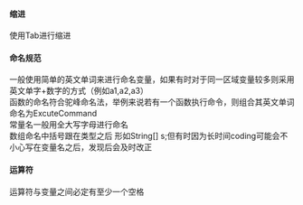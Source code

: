 #### 缩进
使用Tab进行缩进
#### 命名规范
一般使用简单的英文单词来进行命名变量，如果有时对于同一区域变量较多则采用英文单字+数字的方式（例如a1,a2,a3）<br/>
函数的命名符合驼峰命名法，举例来说若有一个函数执行命令，则组合其英文单词命名为ExcuteCommand<br/>
常量名一般用全大写字母进行命名<br/>
数组命名中括号跟在类型之后 形如String[] s;但有时因为长时间coding可能会不小心写在变量名之后，发现后会及时改正<br/>
#### 运算符
运算符与变量之间必定有至少一个空格
